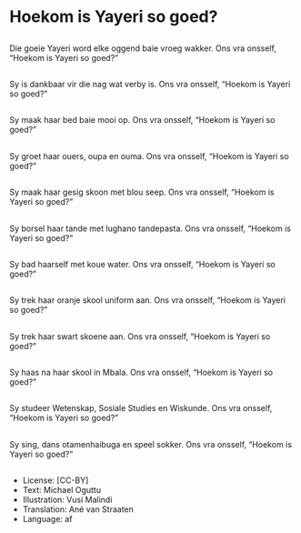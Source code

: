 # Hoekom is Yayeri so goed?

##
Die goeie Yayeri word
elke oggend baie vroeg
wakker.
Ons vra onsself,
“Hoekom is Yayeri so
goed?”

##
Sy is dankbaar vir die
nag wat verby is.
Ons vra onsself,
“Hoekom is Yayeri so
goed?”

##
Sy maak haar bed baie
mooi op.
Ons vra onsself,
“Hoekom is Yayeri so
goed?”

##
Sy groet haar ouers,
oupa en ouma.
Ons vra onsself,
“Hoekom is Yayeri so
goed?”

##
Sy maak haar gesig
skoon met blou seep.
Ons vra onsself,
“Hoekom is Yayeri so
goed?”

##
Sy borsel haar tande
met lughano
tandepasta.
Ons vra onsself,
“Hoekom is Yayeri so
goed?”

##
Sy bad haarself met
koue water.
Ons vra onsself,
“Hoekom is Yayeri so
goed?”

##
Sy trek haar oranje
skool uniform aan.
Ons vra onsself,
“Hoekom is Yayeri so
goed?”

##
Sy trek haar swart
skoene aan.
Ons vra onsself,
“Hoekom is Yayeri so
goed?”

##
Sy haas na haar skool in
Mbala.
Ons vra onsself,
“Hoekom is Yayeri so
goed?”

##
Sy studeer Wetenskap,
Sosiale Studies en
Wiskunde.
Ons vra onsself,
“Hoekom is Yayeri so
goed?”

##
Sy sing, dans
otamenhaibuga en
speel sokker.
Ons vra onsself,
“Hoekom is Yayeri so
goed?”

##
* License: [CC-BY]
* Text: Michael Oguttu
* Illustration: Vusi Malindi
* Translation: Ané van Straaten
* Language: af
